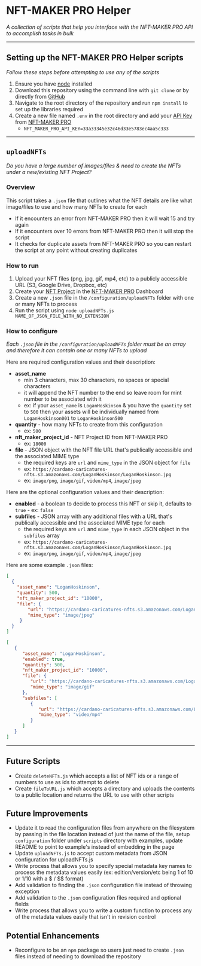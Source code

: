 # NFT-MAKER PRO Helper

_A collection of scripts that help you interface with the NFT-MAKER PRO API to accomplish tasks in bulk_

---

## Setting up the NFT-MAKER PRO Helper scripts

_Follow these steps before attempting to use any of the scripts_

1. Ensure you have [node](https://nodejs.org/en/download/) installed
2. Download this repository using the command line with `git clone` or by directly from [GitHub](https://github.com/CardanoCaricatures/nft-maker-pro-helper)
3. Navigate to the root directory of the repository and run `npm install` to set up the libraries required
4. Create a new file named `.env` in the root directory and add your [API Key](https://docs.nft-maker.io/nft-maker-pro-api/managing-api-keys) from [NFT-MAKER PRO](https://pro.nft-maker.io/)
   * `NFT_MAKER_PRO_API_KEY=33a33345e32c46d33e5783ec4aa5c333`

---

## `uploadNFTs`

_Do you have a large number of images/files & need to create the NFTs under a new/existing NFT Project?_

### Overview

This script takes a `.json` file that outlines what the NFT details are like what image/files to use and how many NFTs to create for each

* If it encounters an error from NFT-MAKER PRO then it will wait 15 and try again
* If it encounters over 10 errors from NFT-MAKER PRO then it will stop the script
* It checks for duplicate assets from NFT-MAKER PRO so you can restart the script at any point without creating duplicates

### How to run

1. Upload your NFT files (png, jpg, gif, mp4, etc) to a publicly accessible URL (S3, Google Drive, Dropbox, etc)
2. Create your [NFT Project](https://docs.nft-maker.io/nft-maker-pro/creating-nfts) in the [NFT-MAKER PRO](https://pro.nft-maker.io/) Dashboard
3. Create a new `.json` file in the `/configuration/uploadNFTs` folder with one or many NFTs to process
4. Run the script using `node uploadNFTs.js NAME_OF_JSON_FILE_WITH_NO_EXTENSION`

### How to configure

_Each `.json` file in the `/configuration/uploadNFTs` folder must be an array and therefore it can contain one or many NFTs to upload_

Here are required configuration values and their description:

* **asset_name**
  * min 3 characters, max 30 characters, no spaces or special characters
  * it will append the NFT number to the end so leave room for mint number to be associated with it
  * ex: if your `asset_name` is `LoganHoskinson` & you have the `quantity` set to `500` then your assets will be individually named from `LoganHoskinson001` to `LoganHoskinson500`
* **quantity** - how many NFTs to create from this configuration
  * ex: `500`
* **nft_maker_project_id** - NFT Project ID from NFT-MAKER PRO
  * ex: `18000`
* **file** - JSON object with the NFT file URL that's publically accessible and the associated MIME type
  * the required keys are `url` and `mime_type` in the JSON object for `file`
  * ex: `https://cardano-caricatures-nfts.s3.amazonaws.com/LoganHoskinson/LoganHoskinson.jpg`
  * ex: `image/png`, `image/gif`, `video/mp4`, `image/jpeg`

Here are the optional configuration values and their description:

* **enabled** - a boolean to decide to process this NFT or skip it, defaults to `true` - ex: `false`
* **subfiles**  - JSON array with any additional files with a URL that's publically accessible and the associated MIME type for each
   * the required keys are `url` and `mime_type` in each JSON object in the `subfiles` array
   * ex: `https://cardano-caricatures-nfts.s3.amazonaws.com/LoganHoskinson/LoganHoskinson.jpg`
   * ex: `image/png`, `image/gif`, `video/mp4`, `image/jpeg`

Here are some example `.json` files:

```json
[
  {
    "asset_name": "LoganHoskinson",
    "quantity": 500,
    "nft_maker_project_id": "10000", 
    "file": {
        "url": "https://cardano-caricatures-nfts.s3.amazonaws.com/LoganHoskinson/LoganHoskinson.jpg",
        "mime_type": "image/jpeg"
     }
  }
]
```

```json
[
   {
      "asset_name": "LoganHoskinson",
      "enabled": true,
      "quantity": 500,
      "nft_maker_project_id": "10000",
      "file": {
         "url": "https://cardano-caricatures-nfts.s3.amazonaws.com/LoganHoskinson/LoganHoskinson.jpg",
         "mime_type": "image/gif"
      },
      "subfiles": [
         {
            "url": "https://cardano-caricatures-nfts.s3.amazonaws.com/LoganHoskinson/LoganHoskinson.mp4",
            "mime_type": "video/mp4"
         }
      ]
   }
]
```

---

## Future Scripts
* Create `deleteNFTs.js` which accepts a list of NFT ids or a range of numbers to use as ids to attempt to delete
* Create `fileToURL.js` which accepts a directory and uploads the contents to a public location and returns the URL to use with other scripts

## Future Improvements
* Update it to read the configuration files from anywhere on the filesystem by passing in the file location instead of just the name of the file, setup `configuration` folder under `scripts` directory with examples, update README to point to example's instead of embedding in the page
* Update `uploadNFTs.js` to accept custom metadata from JSON configuration for uploadNFTs.js
* Write process that allows you to specify special metadata key names to process the metadata values easily (ex: edition/version/etc being 1 of 10 or 1/10 with a $ / $$ format)
* Add validation to finding the `.json` configuration file instead of throwing exception
* Add validation to the `.json` configuration files required and optional fields
* Write process that allows you to write a custom function to process any of the metadata values easily that isn't in revision control

## Potential Enhancements
* Reconfigure to be an `npm` package so users just need to create `.json` files instead of needing to download the repository
